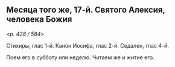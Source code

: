 
## Месяца того же, 17-й. Святого Алексия, человека Божия 

<*p. 428 / 584*>

Стихиры, глас 1-й. Канон Иосифа, глас 2-й. Седален, глас 4-й.    

Поем его в субботу или неделю. Читаем же и житие его.   
